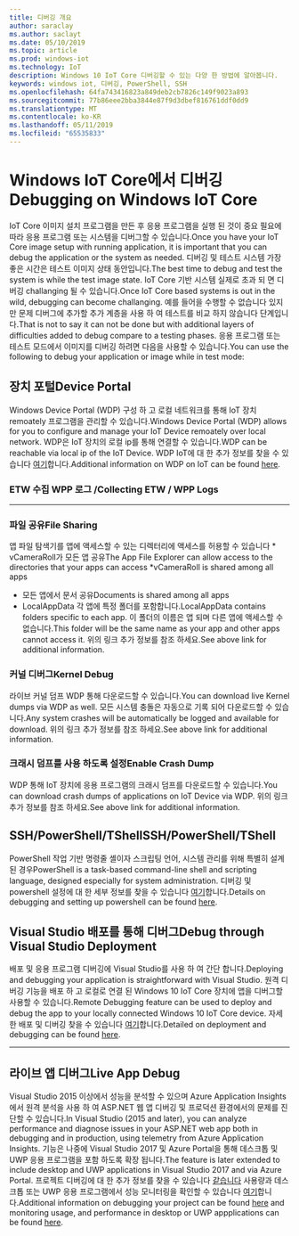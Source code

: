 ```yaml
---
title: 디버깅 개요
author: saraclay
ms.author: saclayt
ms.date: 05/10/2019
ms.topic: article
ms.prod: windows-iot
ms.technology: IoT
description: Windows 10 IoT Core 디버깅할 수 있는 다양 한 방법에 알아봅니다.
keywords: windows iot, 디버깅, PowerShell, SSH
ms.openlocfilehash: 64fa743416823a849deb2cb7826c149f9023a893
ms.sourcegitcommit: 77b86eee2bba3844e87f9d3dbef816761ddf0dd9
ms.translationtype: MT
ms.contentlocale: ko-KR
ms.lasthandoff: 05/11/2019
ms.locfileid: "65535833"
---
```

# <a name="debugging-on-windows-iot-core"></a><span data-ttu-id="606f0-104">Windows IoT Core에서 디버깅</span><span class="sxs-lookup"><span data-stu-id="606f0-104">Debugging on Windows IoT Core</span></span>
<span data-ttu-id="606f0-105">IoT Core 이미지 설치 프로그램을 만든 후 응용 프로그램을 실행 된 것이 중요 필요에 따라 응용 프로그램 또는 시스템을 디버그할 수 있습니다.</span><span class="sxs-lookup"><span data-stu-id="606f0-105">Once you have your IoT Core image setup with running application, it is important that you can debug the application or the system as needed.</span></span> <span data-ttu-id="606f0-106">디버깅 및 테스트 시스템 가장 좋은 시간은 테스트 이미지 상태 동안입니다.</span><span class="sxs-lookup"><span data-stu-id="606f0-106">The best time to debug and test the system is while the test image state.</span></span> <span data-ttu-id="606f0-107">IoT Core 기반 시스템 실제로 초과 되 면 디버깅 challanging 될 수 있습니다.</span><span class="sxs-lookup"><span data-stu-id="606f0-107">Once IoT Core based systems is out in the wild, debugging can become challanging.</span></span> <span data-ttu-id="606f0-108">예를 들어을 수행할 수 없습니다 있지만 문제 디버그에 추가할 추가 계층을 사용 하 여 테스트를 비교 하지 않습니다 단계입니다.</span><span class="sxs-lookup"><span data-stu-id="606f0-108">That is not to say it can not be done but with additional layers of difficulties added to debug compare to a testing phases.</span></span> <span data-ttu-id="606f0-109">응용 프로그램 또는 테스트 모드에서 이미지를 디버깅 하려면 다음을 사용할 수 있습니다.</span><span class="sxs-lookup"><span data-stu-id="606f0-109">You can use the following to debug your application or image while in test mode:</span></span>

## <a name="device-portal"></a><span data-ttu-id="606f0-110">장치 포털</span><span class="sxs-lookup"><span data-stu-id="606f0-110">Device Portal</span></span>
<span data-ttu-id="606f0-111">Windows Device Portal (WDP) 구성 하 고 로컬 네트워크를 통해 IoT 장치 remoately 프로그램을 관리할 수 있습니다.</span><span class="sxs-lookup"><span data-stu-id="606f0-111">Windows Device Portal (WDP) allows for you to configure and manage your IoT Device remoately over local network.</span></span> <span data-ttu-id="606f0-112">WDP은 IoT 장치의 로컬 ip를 통해 연결할 수 있습니다.</span><span class="sxs-lookup"><span data-stu-id="606f0-112">WDP can be reachable via local ip of the IoT Device.</span></span> <span data-ttu-id="606f0-113">WDP IoT에 대 한 추가 정보를 찾을 수 있습니다 [여기](https://docs.microsoft.com/en-us/windows/iot-core/manage-your-device/DevicePortal)합니다.</span><span class="sxs-lookup"><span data-stu-id="606f0-113">Additional information on WDP on IoT can be found [here](https://docs.microsoft.com/en-us/windows/iot-core/manage-your-device/DevicePortal).</span></span>

### <a name="collecting-etw--wpp-logs"></a><span data-ttu-id="606f0-114">ETW 수집 WPP 로그 /</span><span class="sxs-lookup"><span data-stu-id="606f0-114">Collecting ETW / WPP Logs</span></span> 
-----

### <a name="file-sharing"></a><span data-ttu-id="606f0-115">파일 공유</span><span class="sxs-lookup"><span data-stu-id="606f0-115">File Sharing</span></span>
<span data-ttu-id="606f0-116">앱 파일 탐색기를 앱에 액세스할 수 있는 디렉터리에 액세스를 허용할 수 있습니다 \* vCameraRoll가 모든 앱 공유</span><span class="sxs-lookup"><span data-stu-id="606f0-116">The App File Explorer can allow access to the directories that your apps can access \*vCameraRoll is shared among all apps</span></span>
* <span data-ttu-id="606f0-117">모든 앱에서 문서 공유</span><span class="sxs-lookup"><span data-stu-id="606f0-117">Documents is shared among all apps</span></span>
* <span data-ttu-id="606f0-118">LocalAppData 각 앱에 특정 폴더를 포함합니다.</span><span class="sxs-lookup"><span data-stu-id="606f0-118">LocalAppData contains folders specific to each app.</span></span> <span data-ttu-id="606f0-119">이 폴더의 이름은 앱 되며 다른 앱에 액세스할 수 없습니다.</span><span class="sxs-lookup"><span data-stu-id="606f0-119">This folder will be the same name as your app and other apps cannot access it.</span></span>
<span data-ttu-id="606f0-120">위의 링크 추가 정보를 참조 하세요.</span><span class="sxs-lookup"><span data-stu-id="606f0-120">See above link for additional information.</span></span>

### <a name="kernel-debug"></a><span data-ttu-id="606f0-121">커널 디버그</span><span class="sxs-lookup"><span data-stu-id="606f0-121">Kernel Debug</span></span>
<span data-ttu-id="606f0-122">라이브 커널 덤프 WDP 통해 다운로드할 수 있습니다.</span><span class="sxs-lookup"><span data-stu-id="606f0-122">You can download live Kernel dumps via WDP as well.</span></span> <span data-ttu-id="606f0-123">모든 시스템 충돌은 자동으로 기록 되어 다운로드할 수 있습니다.</span><span class="sxs-lookup"><span data-stu-id="606f0-123">Any system crashes will be automatically be logged and available for download.</span></span> <span data-ttu-id="606f0-124">위의 링크 추가 정보를 참조 하세요.</span><span class="sxs-lookup"><span data-stu-id="606f0-124">See above link for additional information.</span></span>

### <a name="enable-crash-dump"></a><span data-ttu-id="606f0-125">크래시 덤프를 사용 하도록 설정</span><span class="sxs-lookup"><span data-stu-id="606f0-125">Enable Crash Dump</span></span>
<span data-ttu-id="606f0-126">WDP 통해 IoT 장치에 응용 프로그램의 크래시 덤프를 다운로드할 수 있습니다.</span><span class="sxs-lookup"><span data-stu-id="606f0-126">You can download crash dumps of applications on IoT Device via WDP.</span></span> <span data-ttu-id="606f0-127">위의 링크 추가 정보를 참조 하세요.</span><span class="sxs-lookup"><span data-stu-id="606f0-127">See above link for additional information.</span></span>

## <a name="sshpowershelltshell"></a><span data-ttu-id="606f0-128">SSH/PowerShell/TShell</span><span class="sxs-lookup"><span data-stu-id="606f0-128">SSH/PowerShell/TShell</span></span>
<span data-ttu-id="606f0-129">PowerShell 작업 기반 명령줄 셸이자 스크립팅 언어, 시스템 관리를 위해 특별히 설계 된 경우</span><span class="sxs-lookup"><span data-stu-id="606f0-129">PowerShell is a task-based command-line shell and scripting language, designed especially for system administration.</span></span> <span data-ttu-id="606f0-130">디버깅 및 powershell 설정에 대 한 세부 정보를 찾을 수 있습니다 [여기](../connect-your-device/powershell.md)합니다.</span><span class="sxs-lookup"><span data-stu-id="606f0-130">Details on debugging and setting up powershell can be found [here](../connect-your-device/powershell.md).</span></span>

## <a name="debug-through-visual-studio-deployment"></a><span data-ttu-id="606f0-131">Visual Studio 배포를 통해 디버그</span><span class="sxs-lookup"><span data-stu-id="606f0-131">Debug through Visual Studio Deployment</span></span>
<span data-ttu-id="606f0-132">배포 및 응용 프로그램 디버깅에 Visual Studio를 사용 하 여 간단 합니다.</span><span class="sxs-lookup"><span data-stu-id="606f0-132">Deploying and debugging your application is straightforward with Visual Studio.</span></span> <span data-ttu-id="606f0-133">원격 디버깅 기능을 배포 하 고 로컬로 연결 된 Windows 10 IoT Core 장치에 앱을 디버그할 사용할 수 있습니다.</span><span class="sxs-lookup"><span data-stu-id="606f0-133">Remote Debugging feature can be used to deploy and debug the app to your locally connected Windows 10 IoT Core device.</span></span> <span data-ttu-id="606f0-134">자세한 배포 및 디버깅 찾을 수 있습니다 [여기](../develop-your-app/RemoteDebugging.md)합니다.</span><span class="sxs-lookup"><span data-stu-id="606f0-134">Detailed on deployment and debugging can be found [here](../develop-your-app/RemoteDebugging.md).</span></span>

-----
## <a name="live-app-debug"></a><span data-ttu-id="606f0-135">라이브 앱 디버그</span><span class="sxs-lookup"><span data-stu-id="606f0-135">Live App Debug</span></span>
<span data-ttu-id="606f0-136">Visual Studio 2015 이상에서 성능을 분석할 수 있으며 Azure Application Insights에서 원격 분석을 사용 하 여 ASP.NET 웹 앱 디버깅 및 프로덕션 환경에서의 문제를 진단할 수 있습니다.</span><span class="sxs-lookup"><span data-stu-id="606f0-136">In Visual Studio (2015 and later), you can analyze performance and diagnose issues in your ASP.NET web app both in debugging and in production, using telemetry from Azure Application Insights.</span></span> <span data-ttu-id="606f0-137">기능은 나중에 Visual Studio 2017 및 Azure Portal을 통해 데스크톱 및 UWP 응용 프로그램을 포함 하도록 확장 됩니다.</span><span class="sxs-lookup"><span data-stu-id="606f0-137">The feature is later extended to include desktop and UWP applications in Visual Studio 2017 and via Azure Portal.</span></span> <span data-ttu-id="606f0-138">프로젝트 디버깅에 대 한 추가 정보를 찾을 수 있습니다 [같습니다](https://docs.microsoft.com/en-us/azure/azure-monitor/app/visual-studio) 사용량과 데스크톱 또는 UWP 응용 프로그램에서 성능 모니터링을 확인할 수 있습니다 [여기](https://docs.microsoft.com/en-us/azure/azure-monitor/app/windows-desktop)합니다.</span><span class="sxs-lookup"><span data-stu-id="606f0-138">Additional information on debugging your project can be found [here](https://docs.microsoft.com/en-us/azure/azure-monitor/app/visual-studio) and monitoring usage, and performance in desktop or UWP appplications can be found [here](https://docs.microsoft.com/en-us/azure/azure-monitor/app/windows-desktop).</span></span>
